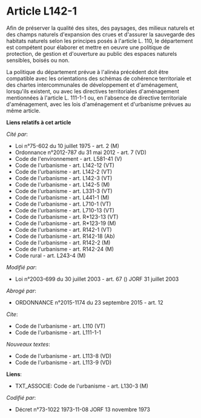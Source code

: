 # Article L142-1

Afin de préserver la qualité des sites, des paysages, des milieux naturels et des champs naturels d'expansion des crues et
d'assurer la sauvegarde des habitats naturels selon les principes posés à l'article L. 110, le département est compétent pour
élaborer et mettre en oeuvre une politique de protection, de gestion et d'ouverture au public des espaces naturels sensibles,
boisés ou non. 

La politique du département prévue à l'alinéa précédent doit être compatible avec les orientations des schémas de cohérence
territoriale et des chartes intercommunales de développement et d'aménagement, lorsqu'ils existent, ou avec les directives
territoriales d'aménagement mentionnées à l'article L. 111-1-1 ou, en l'absence de directive territoriale d'aménagement, avec
les lois d'aménagement et d'urbanisme prévues au même article.

**Liens relatifs à cet article**

_Cité par_:

  - Loi n°75-602 du 10 juillet 1975 - art. 2 (M)
  - Ordonnance n°2012-787 du 31 mai 2012 - art. 7 (VD)
  - Code de l'environnement - art. L581-41 (V)
  - Code de l'urbanisme - art. L142-12 (VT)
  - Code de l'urbanisme - art. L142-2 (VT)
  - Code de l'urbanisme - art. L142-3 (VT)
  - Code de l'urbanisme - art. L142-5 (M)
  - Code de l'urbanisme - art. L331-3 (VT)
  - Code de l'urbanisme - art. L441-1 (M)
  - Code de l'urbanisme - art. L710-1 (VT)
  - Code de l'urbanisme - art. L710-13 (VT)
  - Code de l'urbanisme - art. R*123-13 (VT)
  - Code de l'urbanisme - art. R*123-19 (M)
  - Code de l'urbanisme - art. R142-1 (VT)
  - Code de l'urbanisme - art. R142-18 (Ab)
  - Code de l'urbanisme - art. R142-2 (M)
  - Code de l'urbanisme - art. R142-24 (M)
  - Code rural - art. L243-4 (M)

_Modifié par_:

  - Loi n°2003-699 du 30 juillet 2003 - art. 67 () JORF 31 juillet 2003

_Abrogé par_:

  - ORDONNANCE n°2015-1174 du 23 septembre 2015 - art. 12

_Cite_:

  - Code de l'urbanisme - art. L110 (VT)
  - Code de l'urbanisme - art. L111-1-1

_Nouveaux textes_:

  - Code de l'urbanisme - art. L113-8 (VD)
  - Code de l'urbanisme - art. L113-9 (VD)

**Liens**:

  - TXT_ASSOCIE: Code de l'urbanisme - art. L130-3 (M)

_Codifié par_:

  - Décret n°73-1022 1973-11-08 JORF 13 novembre 1973
